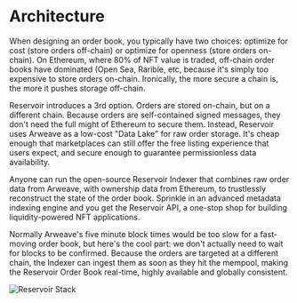# Architecture

When designing an order book, you typically have two choices: optimize for cost (store orders off-chain) or optimize for openness (store orders on-chain). On Ethereum, where 80% of NFT value is traded, off-chain order books have dominated (Open Sea, Rarible, etc, because it's simply too expensive to store orders on-chain. Ironically, the more secure a chain is, the more it pushes storage off-chain.

Reservoir introduces a 3rd option. Orders are stored on-chain, but on a different chain. Because orders are self-contained signed messages, they don't need the full might of Ethereum to secure them. Instead, Reservoir uses Arweave as a low-cost "Data Lake" for raw order storage. It's cheap enough that marketplaces can still offer the free listing experience that users expect, and secure enough to guarantee permissionless data availability.

Anyone can run the open-source Reservoir Indexer that combines raw order data from Arweave, with ownership data from Ethereum, to trustlessly reconstruct the state of the order book. Sprinkle in an advanced metadata indexing engine and you get the Reservoir API, a one-stop shop for building liquidity-powered NFT applications.

Normally Arweave's five minute block times would be too slow for a fast-moving order book, but here's the cool part: we don't actually need to wait for blocks to be confirmed. Because the orders are targeted at a different chain, the Indexer can ingest them as soon as they hit the mempool, making the Reservoir Order Book real-time, highly available and globally consistent.

![Reservoir Stack](/img/reservoir2nd.png)